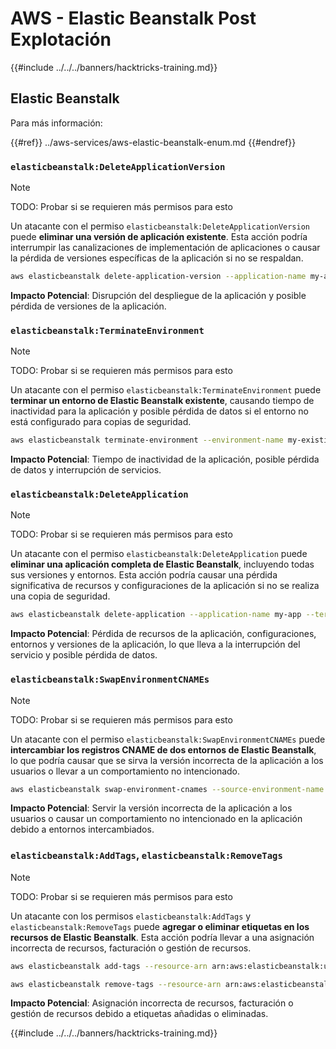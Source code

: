 # AWS - Elastic Beanstalk Post Explotación

{{#include ../../../banners/hacktricks-training.md}}

## Elastic Beanstalk

Para más información:

{{#ref}}
../aws-services/aws-elastic-beanstalk-enum.md
{{#endref}}

### `elasticbeanstalk:DeleteApplicationVersion`

> [!NOTE]
> TODO: Probar si se requieren más permisos para esto

Un atacante con el permiso `elasticbeanstalk:DeleteApplicationVersion` puede **eliminar una versión de aplicación existente**. Esta acción podría interrumpir las canalizaciones de implementación de aplicaciones o causar la pérdida de versiones específicas de la aplicación si no se respaldan.
```bash
aws elasticbeanstalk delete-application-version --application-name my-app --version-label my-version
```
**Impacto Potencial**: Disrupción del despliegue de la aplicación y posible pérdida de versiones de la aplicación.

### `elasticbeanstalk:TerminateEnvironment`

> [!NOTE]
> TODO: Probar si se requieren más permisos para esto

Un atacante con el permiso `elasticbeanstalk:TerminateEnvironment` puede **terminar un entorno de Elastic Beanstalk existente**, causando tiempo de inactividad para la aplicación y posible pérdida de datos si el entorno no está configurado para copias de seguridad.
```bash
aws elasticbeanstalk terminate-environment --environment-name my-existing-env
```
**Impacto Potencial**: Tiempo de inactividad de la aplicación, posible pérdida de datos y interrupción de servicios.

### `elasticbeanstalk:DeleteApplication`

> [!NOTE]
> TODO: Probar si se requieren más permisos para esto

Un atacante con el permiso `elasticbeanstalk:DeleteApplication` puede **eliminar una aplicación completa de Elastic Beanstalk**, incluyendo todas sus versiones y entornos. Esta acción podría causar una pérdida significativa de recursos y configuraciones de la aplicación si no se realiza una copia de seguridad.
```bash
aws elasticbeanstalk delete-application --application-name my-app --terminate-env-by-force
```
**Impacto Potencial**: Pérdida de recursos de la aplicación, configuraciones, entornos y versiones de la aplicación, lo que lleva a la interrupción del servicio y posible pérdida de datos.

### `elasticbeanstalk:SwapEnvironmentCNAMEs`

> [!NOTE]
> TODO: Probar si se requieren más permisos para esto

Un atacante con el permiso `elasticbeanstalk:SwapEnvironmentCNAMEs` puede **intercambiar los registros CNAME de dos entornos de Elastic Beanstalk**, lo que podría causar que se sirva la versión incorrecta de la aplicación a los usuarios o llevar a un comportamiento no intencionado.
```bash
aws elasticbeanstalk swap-environment-cnames --source-environment-name my-env-1 --destination-environment-name my-env-2
```
**Impacto Potencial**: Servir la versión incorrecta de la aplicación a los usuarios o causar un comportamiento no intencionado en la aplicación debido a entornos intercambiados.

### `elasticbeanstalk:AddTags`, `elasticbeanstalk:RemoveTags`

> [!NOTE]
> TODO: Probar si se requieren más permisos para esto

Un atacante con los permisos `elasticbeanstalk:AddTags` y `elasticbeanstalk:RemoveTags` puede **agregar o eliminar etiquetas en los recursos de Elastic Beanstalk**. Esta acción podría llevar a una asignación incorrecta de recursos, facturación o gestión de recursos.
```bash
aws elasticbeanstalk add-tags --resource-arn arn:aws:elasticbeanstalk:us-west-2:123456789012:environment/my-app/my-env --tags Key=MaliciousTag,Value=1

aws elasticbeanstalk remove-tags --resource-arn arn:aws:elasticbeanstalk:us-west-2:123456789012:environment/my-app/my-env --tag-keys MaliciousTag
```
**Impacto Potencial**: Asignación incorrecta de recursos, facturación o gestión de recursos debido a etiquetas añadidas o eliminadas.

{{#include ../../../banners/hacktricks-training.md}}
